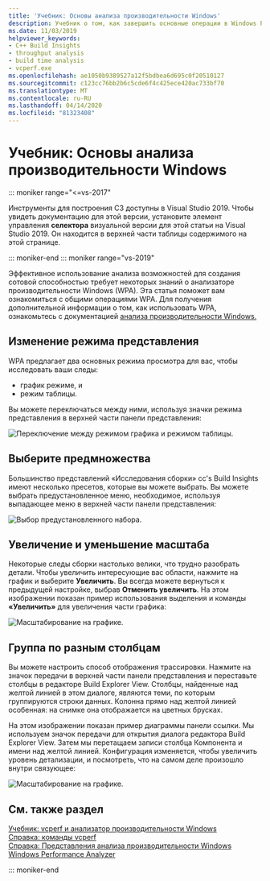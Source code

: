 ```yaml
---
title: 'Учебник: Основы анализа производительности Windows'
description: Учебник о том, как завершить основные операции в Windows Performance Analyzer.
ms.date: 11/03/2019
helpviewer_keywords:
- C++ Build Insights
- throughput analysis
- build time analysis
- vcperf.exe
ms.openlocfilehash: ae1050b9389527a12f5bdbea6d695c0f20510127
ms.sourcegitcommit: c123cc76bb2b6c5cde6f4c425ece420ac733bf70
ms.translationtype: MT
ms.contentlocale: ru-RU
ms.lasthandoff: 04/14/2020
ms.locfileid: "81323408"
---
```

# <a name="tutorial-windows-performance-analyzer-basics"></a>Учебник: Основы анализа производительности Windows

::: moniker range="<=vs-2017"

Инструменты для построения СЗ доступны в Visual Studio 2019. Чтобы увидеть документацию для этой версии, установите элемент управления **селектора** визуальной версии для этой статьи на Visual Studio 2019. Он находится в верхней части таблицы содержимого на этой странице.

::: moniker-end
::: moniker range="vs-2019"

Эффективное использование анализа возможностей для создания сотовой способностью требует некоторых знаний о анализаторе производительности Windows (WPA). Эта статья поможет вам ознакомиться с общими операциями WPA. Для получения дополнительной информации о том, как использовать WPA, ознакомьтесь с документацией [анализа производительности Windows.](/windows-hardware/test/wpt/windows-performance-analyzer)

## <a name="change-the-view-mode"></a>Изменение режима представления

WPA предлагает два основных режима просмотра для вас, чтобы исследовать ваши следы:

- график режиме, и
- режим таблицы.

Вы можете переключаться между ними, используя значки режима представления в верхней части панели представления:

![Переключение между режимом графика и режимом таблицы.](media/wpa-switching-view-mode.gif)

## <a name="select-presets"></a>Выберите предмножества

Большинство представлений «Исследования сборки» сc's Build Insights имеют несколько пресетов, которые вы можете выбрать. Вы можете выбрать предустановленное меню, необходимое, используя выпадающее меню в верхней части панели представления:

![Выбор предустановленного набора.](media/wpa-presets.png)

## <a name="zoom-in-and-out"></a>Увеличение и уменьшение масштаба

Некоторые следы сборки настолько велики, что трудно разобрать детали. Чтобы увеличить интересующие вас области, нажмите на график и выберите **Увеличить**. Вы всегда можете вернуться к предыдущей настройке, выбрав **Отменить увеличить**. На этом изображении показан пример использования выделения и команды **«Увеличить»** для увеличения части графика:

![Масштабирование на графике.](media/wpa-zooming.gif)

## <a name="group-by-different-columns"></a>Группа по разным столбцам

Вы можете настроить способ отображения трассировки. Нажмите на значок передачи в верхней части панели представления и переставьте столбцы в редакторе Build Explorer View. Столбцы, найденные над желтой линией в этом диалоге, являются теми, по которым группируются строки данных. Колонна прямо над желтой линией особенная: на снимке она отображается на цветных брусках.

На этом изображении показан пример диаграммы панели ссылки. Мы используем значок передачи для открытия диалога редактора Build Explorer View. Затем мы перетащаем записи столбца Компонента и имени над желтой линией. Конфигурация изменяется, чтобы увеличить уровень детализации, и посмотреть, что на самом деле произошло внутри связующее:

![Масштабирование на графике.](media/wpa-grouping.gif)

## <a name="see-also"></a>См. также раздел

[Учебник: vcperf и анализатор производительности Windows](vcperf-and-wpa.md)\
[Справка: команды vcperf](/cpp/build-insights/reference/vcperf-commands)\
[Справка: Представления анализа производительности Windows](/cpp/build-insights/reference/wpa-views)\
[Windows Performance Analyzer](/windows-hardware/test/wpt/windows-performance-analyzer)

::: moniker-end
